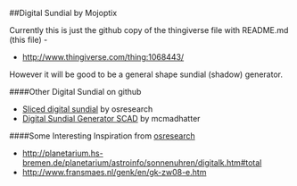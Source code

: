 ##Digital Sundial by Mojoptix

Currently this is just the github copy of the thingiverse file with README.md (this file) -
* http://www.thingiverse.com/thing:1068443/

However it will be good to be a general shape sundial (shadow) generator.

####Other Digital Sundial on github
* [Sliced digital sundial](https://github.com/osresearch/gnomon) by osresearch
* [Digital Sundial Generator SCAD](https://gist.github.com/mcmadhatter/63ac565c92e911a6d0f9) by mcmadhatter

####Some Interesting Inspiration from [osresearch](https://github.com/osresearch/gnomon#inspiration)
* http://planetarium.hs-bremen.de/planetarium/astroinfo/sonnenuhren/digitalk.htm#total
* http://www.fransmaes.nl/genk/en/gk-zw08-e.htm
